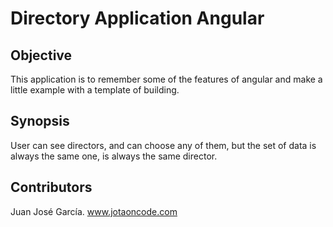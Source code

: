# Directory Application Angular

## Objective

This application is to remember some of the features of angular and make a little example with a template of building.

## Synopsis

User can see directors, and can choose any of them, but the set of data is always the same one, is always the same director.

## Contributors

Juan José García.
www.jotaoncode.com
